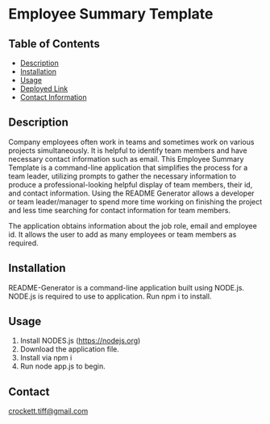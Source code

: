 # Employee Summary Template

## Table of Contents
* [Description](#description)
* [Installation](#installation)
* [Usage](#usage)
* [Deployed Link](#deployed-link)
* [Contact Information](#contact)


## Description

Company employees often work in teams and sometimes work on various projects simultaneously. It is helpful to identify team members and have necessary contact information such as email. This Employee Summary Template is a command-line application that simplifies the process for a team leader, utilizing prompts to gather the necessary information to produce a professional-looking helpful display of team members, their id, and contact information. Using the README Generator allows a developer or team leader/manager to spend more time working on finishing the project and less time searching for contact information for team members. 

The application obtains information about the job role, email and employee id. It allows the user to add as many employees or team members as required. 


## Installation

README-Generator is a command-line application built using NODE.js.  NODE.js is required to use to application. Run npm i to install.

## Usage

1. Install NODES.js (https://nodejs.org)
2. Download the application file.
3. Install via npm i 
4. Run node app.js to begin. 

## Contact 

crockett.tiff@gmail.com
